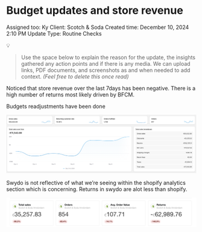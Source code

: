 # Budget updates and store revenue

Assigned too: Ky 
Client: Scotch & Soda
Created time: December 10, 2024 2:10 PM
Update Type: Routine Checks

<aside>
💡

> Use the space below to explain the reason for the update, the insights gathered any action points and if there is any media. We can upload links, PDF documents, and screenshots as and when needed to add context. *(Feel free to delete this once read)*
> 
</aside>

Noticed that store revenue over the last 7days has been negative. There is a high number of returns most likely driven by BFCM. 

Budgets readjustments have been done

![Screenshot 2024-12-10 at 14.19.12.png](Budget%20updates%20and%20store%20revenue%201587dee22b1780c391b1f4a232d5a121/Screenshot_2024-12-10_at_14.19.12.png)

Swydo is not reflective of what we’re seeing within the shopify analytics section which is concerning. Returns in swydo are alot less than shopify.

![Screenshot 2024-12-10 at 14.19.38.png](Budget%20updates%20and%20store%20revenue%201587dee22b1780c391b1f4a232d5a121/Screenshot_2024-12-10_at_14.19.38.png)